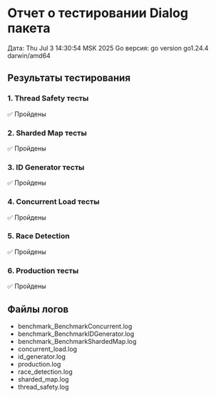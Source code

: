 # Отчет о тестировании Dialog пакета

Дата: Thu Jul  3 14:30:54 MSK 2025
Go версия: go version go1.24.4 darwin/amd64

## Результаты тестирования

### 1. Thread Safety тесты
✅ Пройдены

### 2. Sharded Map тесты  
✅ Пройдены

### 3. ID Generator тесты
✅ Пройдены

### 4. Concurrent Load тесты
✅ Пройдены

### 5. Race Detection
✅ Пройдены

### 6. Production тесты
✅ Пройдены

## Файлы логов
- benchmark_BenchmarkConcurrent.log
- benchmark_BenchmarkIDGenerator.log
- benchmark_BenchmarkShardedMap.log
- concurrent_load.log
- id_generator.log
- production.log
- race_detection.log
- sharded_map.log
- thread_safety.log
